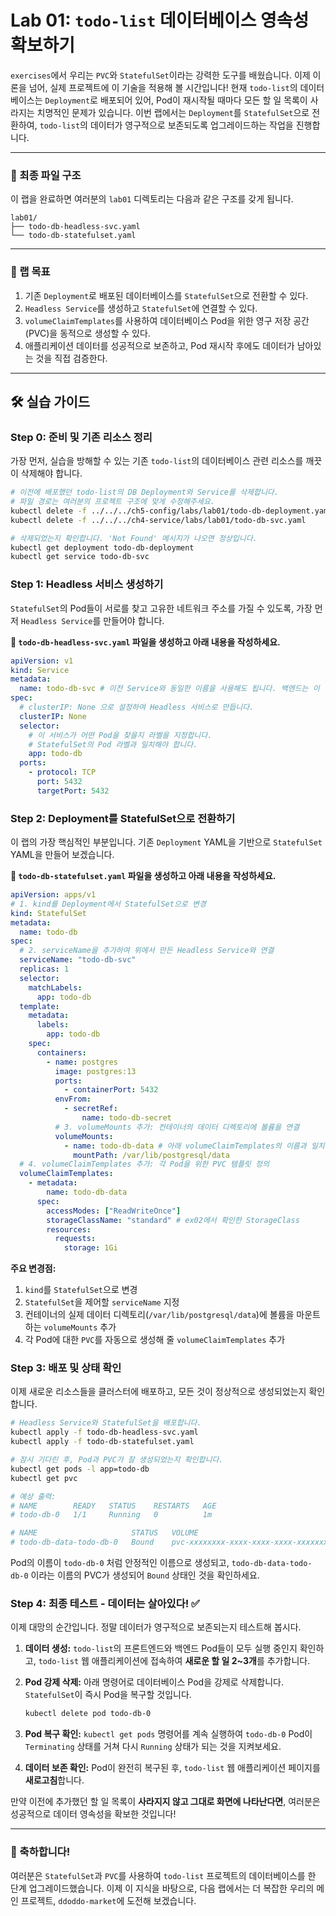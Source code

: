 # Lab 01: `todo-list` 데이터베이스 영속성 확보하기

`exercises`에서 우리는 `PVC`와 `StatefulSet`이라는 강력한 도구를 배웠습니다. 이제 이론을 넘어, 실제 프로젝트에 이 기술을 적용해 볼 시간입니다\!
현재 `todo-list`의 데이터베이스는 `Deployment`로 배포되어 있어, Pod이 재시작될 때마다 모든 할 일 목록이 사라지는 치명적인 문제가 있습니다.
이번 랩에서는 `Deployment`를 `StatefulSet`으로 전환하여, `todo-list`의 데이터가 영구적으로 보존되도록 업그레이드하는 작업을 진행합니다.

-----

### 📂 최종 파일 구조

이 랩을 완료하면 여러분의 `lab01` 디렉토리는 다음과 같은 구조를 갖게 됩니다.

```
lab01/
├── todo-db-headless-svc.yaml
└── todo-db-statefulset.yaml
```

-----

### 🎯 랩 목표

1.  기존 `Deployment`로 배포된 데이터베이스를 `StatefulSet`으로 전환할 수 있다.
2.  `Headless Service`를 생성하고 `StatefulSet`에 연결할 수 있다.
3.  `volumeClaimTemplates`를 사용하여 데이터베이스 Pod을 위한 영구 저장 공간(PVC)을 동적으로 생성할 수 있다.
4.  애플리케이션 데이터를 성공적으로 보존하고, Pod 재시작 후에도 데이터가 남아있는 것을 직접 검증한다.

-----

## 🛠️ 실습 가이드

### Step 0: 준비 및 기존 리소스 정리

가장 먼저, 실습을 방해할 수 있는 기존 `todo-list`의 데이터베이스 관련 리소스를 깨끗이 삭제해야 합니다.

```bash
# 이전에 배포했던 todo-list의 DB Deployment와 Service를 삭제합니다.
# 파일 경로는 여러분의 프로젝트 구조에 맞게 수정해주세요.
kubectl delete -f ../../../ch5-config/labs/lab01/todo-db-deployment.yaml
kubectl delete -f ../../../ch4-service/labs/lab01/todo-db-svc.yaml

# 삭제되었는지 확인합니다. 'Not Found' 메시지가 나오면 정상입니다.
kubectl get deployment todo-db-deployment
kubectl get service todo-db-svc
```

### Step 1: Headless 서비스 생성하기

`StatefulSet`의 Pod들이 서로를 찾고 고유한 네트워크 주소를 가질 수 있도록, 가장 먼저 `Headless Service`를 만들어야 합니다.

**📄 `todo-db-headless-svc.yaml` 파일을 생성하고 아래 내용을 작성하세요.**

```yaml
apiVersion: v1
kind: Service
metadata:
  name: todo-db-svc # 이전 Service와 동일한 이름을 사용해도 됩니다. 백엔드는 이 이름으로 DB를 찾습니다.
spec:
  # clusterIP: None 으로 설정하여 Headless 서비스로 만듭니다.
  clusterIP: None
  selector:
    # 이 서비스가 어떤 Pod을 찾을지 라벨을 지정합니다.
    # StatefulSet의 Pod 라벨과 일치해야 합니다.
    app: todo-db
  ports:
    - protocol: TCP
      port: 5432
      targetPort: 5432
```

### Step 2: Deployment를 StatefulSet으로 전환하기

이 랩의 가장 핵심적인 부분입니다. 기존 `Deployment` YAML을 기반으로 `StatefulSet` YAML을 만들어 보겠습니다.

**📄 `todo-db-statefulset.yaml` 파일을 생성하고 아래 내용을 작성하세요.**

```yaml
apiVersion: apps/v1
# 1. kind를 Deployment에서 StatefulSet으로 변경
kind: StatefulSet
metadata:
  name: todo-db
spec:
  # 2. serviceName을 추가하여 위에서 만든 Headless Service와 연결
  serviceName: "todo-db-svc"
  replicas: 1
  selector:
    matchLabels:
      app: todo-db
  template:
    metadata:
      labels:
        app: todo-db
    spec:
      containers:
        - name: postgres
          image: postgres:13
          ports:
            - containerPort: 5432
          envFrom:
            - secretRef:
                name: todo-db-secret
          # 3. volumeMounts 추가: 컨테이너의 데이터 디렉토리에 볼륨을 연결
          volumeMounts:
            - name: todo-db-data # 아래 volumeClaimTemplates의 이름과 일치
              mountPath: /var/lib/postgresql/data
  # 4. volumeClaimTemplates 추가: 각 Pod을 위한 PVC 템플릿 정의
  volumeClaimTemplates:
    - metadata:
        name: todo-db-data
      spec:
        accessModes: ["ReadWriteOnce"]
        storageClassName: "standard" # ex02에서 확인한 StorageClass
        resources:
          requests:
            storage: 1Gi
```

**주요 변경점:**

1.  `kind`를 `StatefulSet`으로 변경
2.  `StatefulSet`을 제어할 `serviceName` 지정
3.  컨테이너의 실제 데이터 디렉토리(`/var/lib/postgresql/data`)에 볼륨을 마운트하는 `volumeMounts` 추가
4.  각 Pod에 대한 `PVC`를 자동으로 생성해 줄 `volumeClaimTemplates` 추가

### Step 3: 배포 및 상태 확인

이제 새로운 리소스들을 클러스터에 배포하고, 모든 것이 정상적으로 생성되었는지 확인합니다.

```bash
# Headless Service와 StatefulSet을 배포합니다.
kubectl apply -f todo-db-headless-svc.yaml
kubectl apply -f todo-db-statefulset.yaml

# 잠시 기다린 후, Pod과 PVC가 잘 생성되었는지 확인합니다.
kubectl get pods -l app=todo-db
kubectl get pvc

# 예상 출력:
# NAME        READY   STATUS    RESTARTS   AGE
# todo-db-0   1/1     Running   0          1m

# NAME                     STATUS   VOLUME                                     CAPACITY   ACCESS MODES   STORAGECLASS   AGE
# todo-db-data-todo-db-0   Bound    pvc-xxxxxxxx-xxxx-xxxx-xxxx-xxxxxxxxxxxx   1Gi        RWO            standard       1m
```

Pod의 이름이 `todo-db-0` 처럼 안정적인 이름으로 생성되고, `todo-db-data-todo-db-0` 이라는 이름의 PVC가 생성되어 `Bound` 상태인 것을 확인하세요.

### Step 4: 최종 테스트 - 데이터는 살아있다\! ✅

이제 대망의 순간입니다. 정말 데이터가 영구적으로 보존되는지 테스트해 봅시다.

1.  **데이터 생성:** `todo-list`의 프론트엔드와 백엔드 Pod들이 모두 실행 중인지 확인하고, `todo-list` 웹 애플리케이션에 접속하여 **새로운 할 일 2\~3개**를 추가합니다.

2.  **Pod 강제 삭제:** 아래 명령어로 데이터베이스 Pod을 강제로 삭제합니다. `StatefulSet`이 즉시 Pod을 복구할 것입니다.

    ```bash
    kubectl delete pod todo-db-0
    ```

3.  **Pod 복구 확인:** `kubectl get pods` 명령어를 계속 실행하여 `todo-db-0` Pod이 `Terminating` 상태를 거쳐 다시 `Running` 상태가 되는 것을 지켜보세요.

4.  **데이터 보존 확인:** Pod이 완전히 복구된 후, `todo-list` 웹 애플리케이션 페이지를 **새로고침**합니다.

만약 이전에 추가했던 할 일 목록이 **사라지지 않고 그대로 화면에 나타난다면**, 여러분은 성공적으로 데이터 영속성을 확보한 것입니다\!

-----

### 🎉 축하합니다\!

여러분은 `StatefulSet`과 `PVC`를 사용하여 `todo-list` 프로젝트의 데이터베이스를 한 단계 업그레이드했습니다. 이제 이 지식을 바탕으로, 다음 랩에서는 더 복잡한 우리의 메인 프로젝트, `ddoddo-market`에 도전해 보겠습니다.